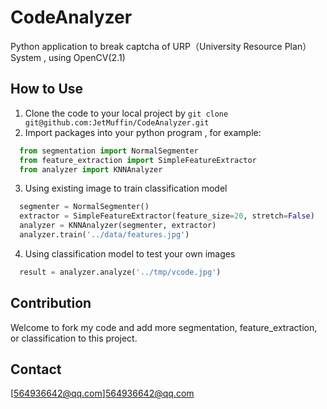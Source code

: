 # CodeAnalyzer
Python application to break captcha of URP（University Resource Plan）System , using OpenCV(2.1)

## How to Use
1. Clone the code to your local project by `git clone git@github.com:JetMuffin/CodeAnalyzer.git`
2. Import packages into your python program , for example:
```python
  from segmentation import NormalSegmenter
  from feature_extraction import SimpleFeatureExtractor
  from analyzer import KNNAnalyzer
```
3. Using existing image to train classification model  
```python
  segmenter = NormalSegmenter()
  extractor = SimpleFeatureExtractor(feature_size=20, stretch=False)
  analyzer = KNNAnalyzer(segmenter, extractor)
  analyzer.train('../data/features.jpg')
```
4. Using classification model to test your own images
```python
  result = analyzer.analyze('../tmp/vcode.jpg')
```
## Contribution
Welcome to fork my code and add more segmentation, feature_extraction, or classification to this project.

## Contact
[564936642@qq.com]<564936642@qq.com>
